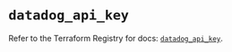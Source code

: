 # `datadog_api_key`

Refer to the Terraform Registry for docs: [`datadog_api_key`](https://registry.terraform.io/providers/datadog/datadog/3.42.0/docs/resources/api_key).
